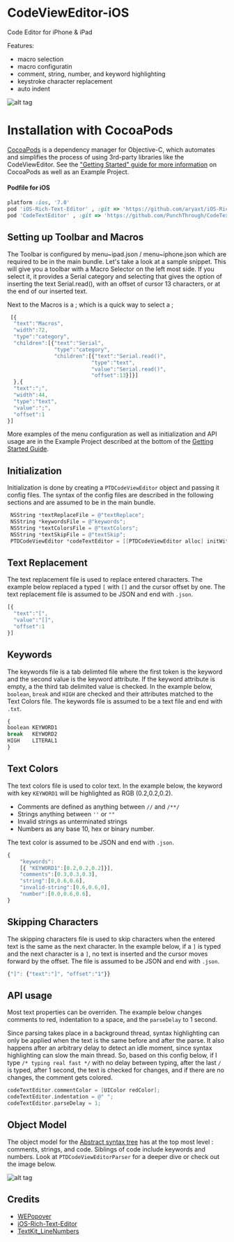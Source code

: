 CodeViewEditor-iOS
==================
Code Editor for iPhone &amp; iPad

Features:
- macro selection
- macro configuratin
- comment, string, number, and keyword highlighting
- keystroke character replacement
- auto indent

![alt tag](https://raw.githubusercontent.com/PunchThrough/CodeViewEditor/master/iphoneScreenshot.png)

# Installation with CocoaPods 

[CocoaPods](http://cocoapods.org) is a dependency manager for Objective-C, which automates and simplifies the process of using 3rd-party libraries like the CodeViewEditor. See the ["Getting Started" guide for more information](https://github.com/PunchThrough/CodeViewEditor/wiki) on CocoaPods as well as an Example Project.

#### Podfile for iOS

```ruby
platform :ios, '7.0'
pod 'iOS-Rich-Text-Editor' , :git => 'https://github.com/aryaxt/iOS-Rich-Text-Editor.git', :commit => '4ddd86bbd6764d0a052ffa2db4e90037562162d6'
pod 'CodeTextEditor' , :git => 'https://github.com/PunchThrough/CodeTextEditor.git', :tag => '0.0.1'
```

Setting up Toolbar and Macros
-------------------------
The Toolbar is configured by menu~ipad.json / menu~iphone.json which are required to be in the main bundle. Let's take a look at a sample snippet. This will give you a toolbar with a Macro Selector on the left most side. If you select it, it provides a Serial category and selecting that gives the option of inserting the text Serial.read(), with an offset of cursor 13 characters, or at the end of our inserted text.

Next to the Macros is a ; which is a quick way to select a ;

```javascript
 [{
  "text":"Macros",
  "width":72,
  "type":"category",
  "children":[{"text":"Serial",
               "type":"category",
               "children":[{"text":"Serial.read()",
                           "type":"text",
                           "value":"Serial.read()",
                           "offset":13}]}]
  },{
  "text":";",
  "width":44,
  "type":"text",
  "value":";",
  "offset":1
}]
```

More examples of the menu configuration as well as initialization and API usage are in the Example Project described at the bottom of the [Getting Started Guide](https://github.com/PunchThrough/CodeViewEditor/wiki).

Initialization
-------------------------
Initialization is done by creating a `PTDCodeViewEditor` object and passing it config files. The syntax of the config files are described in the following sections and are assumed to be in the main bundle.

```objective-c
 NSString *textReplaceFile = @"textReplace";
 NSString *keywordsFile = @"keywords";
 NSString *textColorsFile = @"textColors";
 NSString *textSkipFile = @"textSkip";
 PTDCodeViewEditor *codeTextEditor = [[PTDCodeViewEditor alloc] initWithLineNumbers:YES textReplaceFile:textReplaceFile keywordsFile:@"keywords" textColorsFile:textColorsFile textSkipFile:textSkipFile];
```

Text Replacement
-------------------------
The text replacement file is used to replace entered characters. The example below replaced a typed `[` with `[]` and the cursor offset by one. The text replacement file is assumed to be JSON and end with `.json`.

```javascript
[{
  "text":"[",
  "value":"[]",
  "offset":1
}]
```

Keywords
-------------------------
The keywords file is a tab delimted file where the first token is the keyword and the second value is the keyword attribute. If the keyword attribute is empty, a the third tab delimited value is checked. In the example below, `boolean`, `break` and `HIGH` are checked and their attributes matched to the Text Colors file. The keywords file is assumed to be a text file and end with `.txt`. 

```javascript
{
boolean	KEYWORD1
break	KEYWORD2
HIGH	LITERAL1
}
```

Text Colors
-------------------------
The text colors file is used to color text. In the example below, the keyword with key `KEYWORD1` will be highlighted as RGB (0.2,0.2,0.2). 
- Comments are defined as anything between `//` and `/**/`
- Strings anything between `''` or `""`
- Invalid strings as unterminated strings
- Numbers as any base 10, hex or binary number. 

The text color is assumed to be JSON and end with `.json`.

```javascript
{
    "keywords":
    [{ "KEYWORD1":[0.2,0.2,0.2]}],
    "comments":[0.3,0.3,0.3],
    "string":[0,0.6,0.6],
    "invalid-string":[0.6,0.6,0],
    "number":[0.0,0.6,0.6],
}
```

Skipping Characters
-------------------------
The skipping characters file is used to skip characters when the entered text is the same as the next character. In the example below, if a `]` is typed and the next character is a `]`, no text is inserted and the cursor moves forward by the offset. The file is assumed to be JSON and end with `.json`.

```javascript
{"]": {"text":"]", "offset":"1"}}
```

API usage
-------------------------
Most text properties can be overriden. The example below changes comments to red, indentation to a space, and the `parseDelay` to 1 second. 

Since parsing takes place in a background thread, syntax highlighting can only be applied when the text is the same before and after the parse. It also happens after an arbitrary delay to detect an idle moment, since syntax highlighting can slow the main thread. So, based on this config below, if I type `/* typing real fast */` with no delay between typing, after the last `/` is typed, after 1 second, the text is checked for changes, and if there are no changes, the comment gets colored.


```objective-c
codeTextEditor.commentColor = [UIColor redColor];
codeTextEditor.indentation = @" ";
codeTextEditor.parseDelay = 1;
```

Object Model
-------------------------
The object model for the [Abstract syntax tree](http://en.wikipedia.org/wiki/Abstract_syntax_tree) has at the top most level : comments, strings, and code. Siblings of code include keywords and numbers.  Look at `PTDCodeViewEditorParser` for a deeper dive or check out the image below.

![alt tag](https://raw.githubusercontent.com/PunchThrough/CodeViewEditor/master/objModel.png)

Credits
-------------------------
- [WEPopover](https://github.com/werner77/WEPopover) 
- [iOS-Rich-Text-Editor](https://github.com/aryaxt/iOS-Rich-Text-Editor) 
- [TextKit_LineNumbers](https://github.com/alldritt/TextKit_LineNumbers/)
